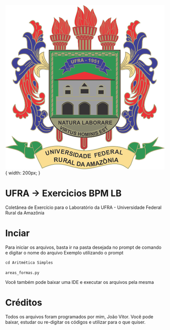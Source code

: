 ![alt=UFRA](Brasão_ufra.png){ width: 200px; }
# UFRA -> Exercicios BPM LB
Coletânea de Exercício para o Laboratório da UFRA - Universidade Federal Rural da Amazônia

# Inciar
Para iniciar os arquivos, basta ir na pasta desejada no prompt de comando e digitar o nome do arquivo
Exemplo utilizando o prompt
```
cd Aritmética Simples

areas_formas.py

```

Você também pode baixar uma IDE e executar os arquivos pela mesma

# Créditos
Todos os arquivos foram programados por mim, João Vitor. Você pode baixar, estudar ou re-digitar os códigos e utilizar para o que quiser.


